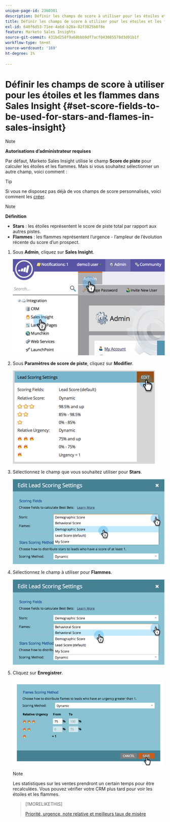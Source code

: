 ```yaml
---
unique-page-id: 2360301
description: Définir les champs de score à utiliser pour les étoiles et les flammes dans Sales Insight - Marketo Docs - Documentation du produit
title: Définir les champs de score à utiliser pour les étoiles et les flammes dans Sales Insight
exl-id: 640f6d53-71ee-4a6d-b28a-82f3825b8f8e
feature: Marketo Sales Insights
source-git-commit: 431bd258f9a68bbb9df7acf043085578d3d91b1f
workflow-type: tm+mt
source-wordcount: '169'
ht-degree: 1%

---
```


# Définir les champs de score à utiliser pour les étoiles et les flammes dans Sales Insight {#set-score-fields-to-be-used-for-stars-and-flames-in-sales-insight}

>[!NOTE]
>
>**Autorisations d’administrateur requises**

Par défaut, Marketo Sales Insight utilise le champ **Score de piste** pour calculer les étoiles et les flammes. Mais si vous souhaitez sélectionner un autre champ, voici comment :

>[!TIP]
>
>Si vous ne disposez pas déjà de vos champs de score personnalisés, voici comment les [créer](/help/marketo/product-docs/administration/field-management/create-a-custom-field-in-marketo.md).

>[!NOTE]
>
>**Définition**
>
>* **Stars** : les étoiles représentent le score de piste total par rapport aux autres pistes.
>* **Flammes** : les flammes représentent l’urgence - l’ampleur de l’évolution récente du score d’un prospect.
>

1. Sous **Admin**, cliquez sur **Sales Insight**.

   ![](assets/image2014-9-16-13-3a27-3a19.png)

1. Sous **Paramètres de score de piste**, cliquez sur **Modifier**.

   ![](assets/image2014-9-16-13-3a27-3a33.png)

1. Sélectionnez le champ que vous souhaitez utiliser pour **Stars**.

   ![](assets/image2014-9-16-13-3a27-3a45.png)

1. Sélectionnez le champ à utiliser pour **Flammes**.

   ![](assets/image2014-9-16-13-3a28-3a1.png)

1. Cliquez sur **Enregistrer**.

   ![](assets/image2014-9-16-13-3a28-3a18.png)

   >[!NOTE]
   >
   >Les statistiques sur les ventes prendront un certain temps pour être recalculées. Vous pouvez vérifier votre CRM plus tard pour voir les étoiles et les flammes.

   >[!MORELIKETHIS]
   >
   >[Priorité, urgence, note relative et meilleurs taux de misère](/help/marketo/product-docs/marketo-sales-insight/msi-for-salesforce/features/stars-and-flames/priority-urgency-relative-score-and-best-bets.md)
